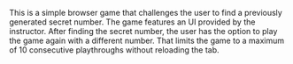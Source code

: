 This is a simple browser game that challenges the user to find a previously generated secret number.
The game features an UI provided by the instructor.
After finding the secret number, the user has the option to play the game again with a different number. That limits the game to a maximum of 10 consecutive playthroughs without reloading the tab.
